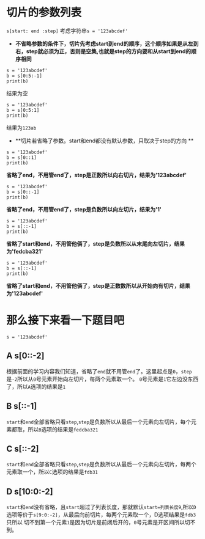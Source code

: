 # 切片的参数列表
`s[start: end :step]`
考虑字符串`s = '123abcdef'`  
+ **不省略参数的条件下，切片先考虑start到end的顺序，这个顺序如果是从左到右，step就必须为正，否则是空集,也就是step的方向要和从start到end的顺序相同**  
```
s = '123abcdef' 
b = s[0:5:-1]
print(b)
```
结果为空
```
s = '123abcdef'
b = s[0:5:1]
print(b)
```
结果为`123ab`
+ **切片若省略了参数。start和end都没有默认参数，只取决于step的方向  **
```
s = '123abcdef'
b = s[0::1]
print(b)
```
**省略了end，不用管end了，step是正数所以向右切片，结果为'123abcdef'**
```
s = '123abcdef'
b = s[0::-1]
print(b)
```
**省略了end，不用管end了，step是负数所以向左切片，结果为'1'**
```
s = '123abcdef'
b = s[::-1]
print(b)
```
**省略了start和end，不用管他俩了，step是负数所以从末尾向左切片，结果为'fedcba321'**
```
s = '123abcdef'
b = s[::-1]
print(b)
```
**省略了start和end，不用管他俩了，step是正数数所以从开始向有切片，结果为'123abcdef'**

# 那么接下来看一下题目吧 
```s = '123abcdef'```
## A   s[0::-2]
根据前面的学习内容我们知道，省略了`end`就不用管`end`了。这里起点是`0`，`step`是`-2`所以从`0`号元素开始向左切片，每两个元素取一个。
`0`号元素是`1`它左边没东西了，所以`A`选项的结果是`1`
## B   s[::-1]
`start`和`end`全部省略只看`step`,`step`是负数所以从最后一个元素向左切片，每个元素都取，所以`B`选项的结果是`fedcba321`
## C   s[::-2]
`start`和`end`全部省略只看`step`,`step`是负数所以从最后一个元素向左切片，每两个元素取一个，所以`C`选项的结果是`fdb31`
## D   s[10:0:-2]
`start`和`end`没有省略，且`start`超过了列表长度，那就默认`start=列表长度9`,所以`D`选项等价于`s[9:0:-2]`，从最后向前切片，每两个元素取一个，D选项结果是`fdb3`只所以
切不到第一个元素`1`是因为切片是前闭后开的，`0`号元素是开区间所以切不到。








